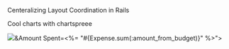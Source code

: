 Centeralizing Layout Coordination in Rails

Cool charts with chartspreee

<div class="chart" style="height:500px;width:500px">
  <img src="http://api.chartspree.com/pie.svg?Avalible Funds=<%= "#{Configurable.total_budget.to_f - Expense.sum(:amount_from_budget)}" %>&Amount Spent=<%= "#{Expense.sum(:amount_from_budget)}" %>">
</div>